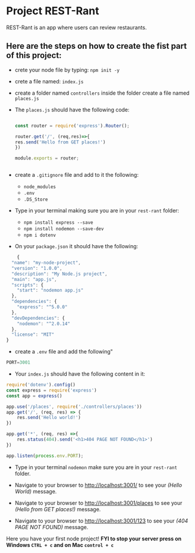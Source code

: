 # Project REST-Rant

REST-Rant is an app where users can review restaurants.  

## Here are the steps on how to create the fist part of this project:
- crete your node file by typing: `npm init -y`
- crete a file named: `index.js`
- create a folder named `controllers` inside the folder create a file named `places.js`
- The `places.js` should have the following code: 

    ```javascript

    const router = require('express').Router();

    router.get('/', (req,res)=>{
    res.send('Hello from GET places!')
    })

    module.exports = router;

```

```
- create a `.gitignore` file and add to it the following:
    - `node_modules`
    - `.env`
    - `.DS_Store`
- Type in your terminal making sure you are in your `rest-rant` folder:
    - `npm install express --save`
    - `npm install nodemon --save-dev`
    - `npm i dotenv`

- On your `package.json` it should have the following:

```javascript
    {
  "name": "my-node-project",
  "version": "1.0.0",
  "description": "My Node.js project",
  "main": "app.js",
  "scripts": {
    "start": "nodemon app.js"
  },
  "dependencies": {
    "express": "^5.0.0"
  },
  "devDependencies": {
    "nodemon": "^2.0.14"
  },
  "license": "MIT"
}

```

- create a `.env` file and add the following"
```javascript
PORT=3001
```

 - Your `index.js` should have the following content in it:
```javascript
require('dotenv').config()
const express = require('express')
const app = express()

app.use('/places', require('./controllers/places'))
app.get('/', (req, res) => {
    res.send('Hello world!')
})

app.get('*', (req, res) =>{
    res.status(404).send('<h1>404 PAGE NOT FOUND</h1>')
})

app.listen(process.env.PORT); 

```

- Type in your terminal `nodemon` make sure you are in your `rest-rant` folder.
- Navigate to your browser to [http://localhost:3001/](http://localhost:3001/) to see your *(Hello World)* message.

- Navigate to your browser to [http://localhost:3001/places](http://localhost:3001/places ) to see your *(Hello from GET places!)* message.

- Navigate to your browser to [http://localhost:3001/123](http://localhost:3001/123 ) to see your *(404 PAGE NOT FOUND)* message.

 Here you have your first node project! 
**FYI to stop your server press on Windows `CTRL + c` and on Mac `control + c`**









